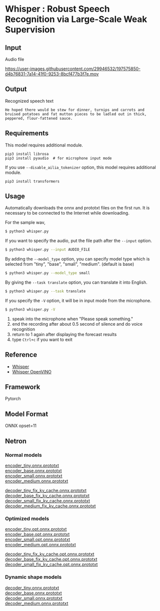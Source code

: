 # Whisper : Robust Speech Recognition via Large-Scale Weak Supervision

## Input

Audio file

https://user-images.githubusercontent.com/29946532/197575850-d4b76831-7a14-41f0-9253-8bcf477b3f7e.mov

## Output

Recognized speech text
```
He hoped there would be stew for dinner, turnips and carrots and bruised potatoes and fat mutton pieces to be ladled out in thick, peppered, flour-fattened sauce.
```

## Requirements

This model requires additional module.
```
pip3 install librosa
pip3 install pyaudio  # for microphone input mode
```

If you use `--disable_ailia_tokenizer` option, this model requires additional module.
```
pip3 install transformers
```

## Usage
Automatically downloads the onnx and prototxt files on the first run.
It is necessary to be connected to the Internet while downloading.

For the sample wav,
```bash
$ python3 whisper.py
```

If you want to specify the audio, put the file path after the `--input` option.
```bash
$ python3 whisper.py --input AUDIO_FILE
```

By adding the `--model_type` option, you can specify model type which is selected from "tiny", "base", "small", "medium". (default is base)
```bash
$ python3 whisper.py --model_type small
```

By giving the `--task translate` option, you can translate it into English.

```bash
$ python3 whisper.py --task translate
```

If you specify the `-V` option, it will be in input mode from the microphone.

```bash
$ python3 whisper.py -V
```

1. speak into the microphone when "Please speak something."
2. end the recording after about 0.5 second of silence and do voice recognition
3. return to 1 again after displaying the forecast results
4. type ``Ctrl+c`` if you want to exit

## Reference

- [Whisper](https://github.com/openai/whisper)
- [Whisper OpenVINO](https://github.com/zhuzilin/whisper-openvino)

## Framework

Pytorch

## Model Format

ONNX opset=11

## Netron

### Normal models

[encoder_tiny.onnx.prototxt](https://netron.app/?url=https://storage.googleapis.com/ailia-models/whisper/encoder_tiny.onnx.prototxt)  
[encoder_base.onnx.prototxt](https://netron.app/?url=https://storage.googleapis.com/ailia-models/whisper/encoder_base.onnx.prototxt)  
[encoder_small.onnx.prototxt](https://netron.app/?url=https://storage.googleapis.com/ailia-models/whisper/encoder_small.onnx.prototxt)  
[encoder_medium.onnx.prototxt](https://netron.app/?url=https://storage.googleapis.com/ailia-models/whisper/encoder_medium.onnx.prototxt)  

[decoder_tiny_fix_kv_cache.onnx.prototxt](https://netron.app/?url=https://storage.googleapis.com/ailia-models/whisper/decoder_tiny_fix_kv_cache.onnx.prototxt)  
[decoder_base_fix_kv_cache.onnx.prototxt](https://netron.app/?url=https://storage.googleapis.com/ailia-models/whisper/decoder_base_fix_kv_cache.onnx.prototxt)  
[decoder_small_fix_kv_cache.onnx.prototxt](https://netron.app/?url=https://storage.googleapis.com/ailia-models/whisper/decoder_small_fix_kv_cache.onnx.prototxt)  
[decoder_medium_fix_kv_cache.onnx.prototxt](https://netron.app/?url=https://storage.googleapis.com/ailia-models/whisper/decoder_medium_fix_kv_cache.onnx.prototxt)

### Optimized models

[encoder_tiny.opt.onnx.prototxt](https://netron.app/?url=https://storage.googleapis.com/ailia-models/whisper/encoder_tiny.opt.onnx.prototxt)  
[encoder_base.opt.onnx.prototxt](https://netron.app/?url=https://storage.googleapis.com/ailia-models/whisper/encoder_base.opt.onnx.prototxt)  
[encoder_small.opt.onnx.prototxt](https://netron.app/?url=https://storage.googleapis.com/ailia-models/whisper/encoder_small.opt.onnx.prototxt)  
[encoder_medium.opt.onnx.prototxt](https://netron.app/?url=https://storage.googleapis.com/ailia-models/whisper/encoder_medium.opt.onnx.prototxt)  

[decoder_tiny_fix_kv_cache.opt.onnx.prototxt](https://netron.app/?url=https://storage.googleapis.com/ailia-models/whisper/decoder_tiny_fix_kv_cache.opt.onnx.prototxt)  
[decoder_base_fix_kv_cache.opt.onnx.prototxt](https://netron.app/?url=https://storage.googleapis.com/ailia-models/whisper/decoder_base_fix_kv_cache.opt.onnx.prototxt)  
[decoder_small_fix_kv_cache.opt.onnx.prototxt](https://netron.app/?url=https://storage.googleapis.com/ailia-models/whisper/decoder_small_fix_kv_cache.opt.onnx.prototxt)  

### Dynamic shape models

[decoder_tiny.onnx.prototxt](https://netron.app/?url=https://storage.googleapis.com/ailia-models/whisper/decoder_tiny.onnx.prototxt)  
[decoder_base.onnx.prototxt](https://netron.app/?url=https://storage.googleapis.com/ailia-models/whisper/decoder_base.onnx.prototxt)  
[decoder_small.onnx.prototxt](https://netron.app/?url=https://storage.googleapis.com/ailia-models/whisper/decoder_small.onnx.prototxt)  
[decoder_medium.onnx.prototxt](https://netron.app/?url=https://storage.googleapis.com/ailia-models/whisper/decoder_medium.onnx.prototxt)
